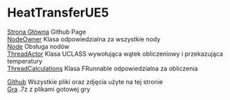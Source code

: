 # HeatTransferUE5
[Strona Główna](https://grzedzicki.github.io/HeatTransferUE5/) Github Page<br />
[NodeOwner](/NodeOwner/README.md) Klasa odpowiedzialna za wszystkie nody<br />
[Node](/Node/README.md) Obsługa nodów<br />
[ThreadActor](/ThreadActor/README.md) Klasa UCLASS wywołująca wątek obliczeniowy i przekazująca temperatury<br />
[ThreadCalculations](/ThreadCalculations/README.md) Klasa FRunnable odpowiedzialna za obliczenia<br />


[Github](https://github.com/grzedzicki/HeatTransferUE5) Wszystkie pliki oraz zdjęcia użyte na tej stronie<br />
[Gra](https://drive.google.com/file/d/1BN9h0tFj6CCVj1jQGZcUJJSszosvIkIQ/view) .7z z plikami gotowej gry<br />
